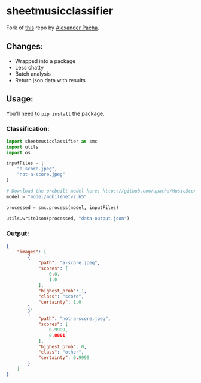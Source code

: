 # sheetmusicclassifier

Fork of [this](https://github.com/apacha/MusicScoreClassifier) repo by [Alexander Pacha](https://github.com/apacha).

## Changes:

- Wrapped into a package
- Less chatty
- Batch analysis
- Return json data with results

## Usage:

You'll need to `pip install` the package.

### Classification:

```python
import sheetmusicclassifier as smc
import utils
import os

inputFiles = [
    "a-score.jpeg",
    "not-a-score.jpeg"
]

# Download the prebuilt model here: https://github.com/apacha/MusicScoreClassifier/releases (mobilenetv2.h5)
model = "model/mobilenetv2.h5"

processed = smc.process(model, inputFiles)

utils.writeJson(processed, "data-output.json")
```

### Output:
```json
{
    "images": [
        {
            "path": "a-score.jpeg",
            "scores": [
                0.0,
                1.0
            ],
            "highest_prob": 1,
            "class": "score",
            "certainty": 1.0
        },
        {
            "path": "not-a-score.jpeg",
            "scores": [
                0.9999,
                0.0001
            ],
            "highest_prob": 0,
            "class": "other",
            "certainty": 0.9999
        }
    ]
}
```
